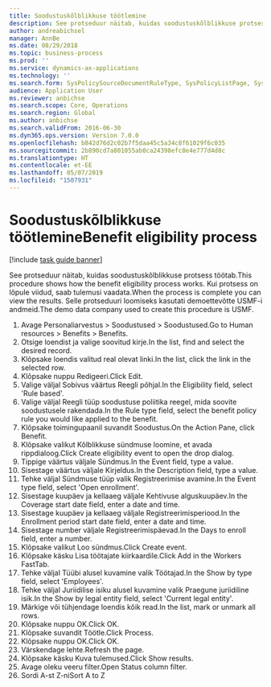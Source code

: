 ```yaml
---
title: Soodustuskõlblikkuse töötlemine
description: See protseduur näitab, kuidas soodustuskõlblikkuse protsess töötab.
author: andreabichsel
manager: AnnBe
ms.date: 08/29/2018
ms.topic: business-process
ms.prod: ''
ms.service: dynamics-ax-applications
ms.technology: ''
ms.search.form: SysPolicySourceDocumentRuleType, SysPolicyListPage, SysPolicy, HcmBenefitEligibilityPolicy, HcmBenefit
audience: Application User
ms.reviewer: anbichse
ms.search.scope: Core, Operations
ms.search.region: Global
ms.author: anbichse
ms.search.validFrom: 2016-06-30
ms.dyn365.ops.version: Version 7.0.0
ms.openlocfilehash: b842d76d2c02b7f5daa45c5a34c8f61029f6c035
ms.sourcegitcommit: 2b890cd7a801055ab0ca24398efc8e4e777d4d8c
ms.translationtype: HT
ms.contentlocale: et-EE
ms.lasthandoff: 05/07/2019
ms.locfileid: "1507931"
---
```

# <a name="benefit-eligibility-process"></a><span data-ttu-id="f92c3-103">Soodustuskõlblikkuse töötlemine</span><span class="sxs-lookup"><span data-stu-id="f92c3-103">Benefit eligibility process</span></span>

[!include [task guide banner](../../includes/task-guide-banner.md)]

<span data-ttu-id="f92c3-104">See protseduur näitab, kuidas soodustuskõlblikkuse protsess töötab.</span><span class="sxs-lookup"><span data-stu-id="f92c3-104">This procedure shows how the benefit eligibility process works.</span></span> <span data-ttu-id="f92c3-105">Kui protsess on lõpule viidud, saab tulemusi vaadata.</span><span class="sxs-lookup"><span data-stu-id="f92c3-105">When the process is complete you can view the results.</span></span> <span data-ttu-id="f92c3-106">Selle protseduuri loomiseks kasutati demoettevõtte USMF-i andmeid.</span><span class="sxs-lookup"><span data-stu-id="f92c3-106">The demo data company used to create this procedure is USMF.</span></span>

1. <span data-ttu-id="f92c3-107">Avage Personaliarvestus > Soodustused > Soodustused.</span><span class="sxs-lookup"><span data-stu-id="f92c3-107">Go to Human resources > Benefits > Benefits.</span></span>
2. <span data-ttu-id="f92c3-108">Otsige loendist ja valige soovitud kirje.</span><span class="sxs-lookup"><span data-stu-id="f92c3-108">In the list, find and select the desired record.</span></span>
3. <span data-ttu-id="f92c3-109">Klõpsake loendis valitud real olevat linki.</span><span class="sxs-lookup"><span data-stu-id="f92c3-109">In the list, click the link in the selected row.</span></span>
4. <span data-ttu-id="f92c3-110">Klõpsake nuppu Redigeeri.</span><span class="sxs-lookup"><span data-stu-id="f92c3-110">Click Edit.</span></span>
5. <span data-ttu-id="f92c3-111">Valige väljal Sobivus väärtus Reegli põhjal.</span><span class="sxs-lookup"><span data-stu-id="f92c3-111">In the Eligibility field, select 'Rule based'.</span></span>
6. <span data-ttu-id="f92c3-112">Valige väljal Reegli tüüp soodustuse poliitika reegel, mida soovite soodustusele rakendada.</span><span class="sxs-lookup"><span data-stu-id="f92c3-112">In the Rule type field, select the benefit policy rule you would like applied to the benefit.</span></span>
7. <span data-ttu-id="f92c3-113">Klõpsake toimingupaanil suvandit Soodustus.</span><span class="sxs-lookup"><span data-stu-id="f92c3-113">On the Action Pane, click Benefit.</span></span>
8. <span data-ttu-id="f92c3-114">Klõpsake valikut Kõlblikkuse sündmuse loomine, et avada rippdialoog.</span><span class="sxs-lookup"><span data-stu-id="f92c3-114">Click Create eligibility event to open the drop dialog.</span></span>
9. <span data-ttu-id="f92c3-115">Tippige väärtus väljale Sündmus.</span><span class="sxs-lookup"><span data-stu-id="f92c3-115">In the Event field, type a value.</span></span>
10. <span data-ttu-id="f92c3-116">Sisestage väärtus väljale Kirjeldus.</span><span class="sxs-lookup"><span data-stu-id="f92c3-116">In the Description field, type a value.</span></span>
11. <span data-ttu-id="f92c3-117">Tehke väljal Sündmuse tüüp valik Registreerimise avamine.</span><span class="sxs-lookup"><span data-stu-id="f92c3-117">In the Event type field, select 'Open enrollment'.</span></span>
12. <span data-ttu-id="f92c3-118">Sisestage kuupäev ja kellaaeg väljale Kehtivuse alguskuupäev.</span><span class="sxs-lookup"><span data-stu-id="f92c3-118">In the Coverage start date field, enter a date and time.</span></span>
13. <span data-ttu-id="f92c3-119">Sisestage kuupäev ja kellaaeg väljale Registreerimisperiood.</span><span class="sxs-lookup"><span data-stu-id="f92c3-119">In the Enrollment period start date field, enter a date and time.</span></span>
14. <span data-ttu-id="f92c3-120">Sisestage number väljale Registreerimispäevad.</span><span class="sxs-lookup"><span data-stu-id="f92c3-120">In the Days to enroll field, enter a number.</span></span>
15. <span data-ttu-id="f92c3-121">Klõpsake valikut Loo sündmus.</span><span class="sxs-lookup"><span data-stu-id="f92c3-121">Click Create event.</span></span>
16. <span data-ttu-id="f92c3-122">Klõpsake käsku Lisa töötajate kiirkaardile.</span><span class="sxs-lookup"><span data-stu-id="f92c3-122">Click Add in the Workers FastTab.</span></span>
17. <span data-ttu-id="f92c3-123">Tehke väljal Tüübi alusel kuvamine valik Töötajad.</span><span class="sxs-lookup"><span data-stu-id="f92c3-123">In the Show by type field, select 'Employees'.</span></span>
18. <span data-ttu-id="f92c3-124">Tehke väljal Juriidilise isiku alusel kuvamine valik Praegune juriidiline isik.</span><span class="sxs-lookup"><span data-stu-id="f92c3-124">In the Show by legal entity field, select 'Current legal entity'.</span></span>
19. <span data-ttu-id="f92c3-125">Märkige või tühjendage loendis kõik read.</span><span class="sxs-lookup"><span data-stu-id="f92c3-125">In the list, mark or unmark all rows.</span></span>
20. <span data-ttu-id="f92c3-126">Klõpsake nuppu OK.</span><span class="sxs-lookup"><span data-stu-id="f92c3-126">Click OK.</span></span>
21. <span data-ttu-id="f92c3-127">Klõpsake suvandit Töötle.</span><span class="sxs-lookup"><span data-stu-id="f92c3-127">Click Process.</span></span>
22. <span data-ttu-id="f92c3-128">Klõpsake nuppu OK.</span><span class="sxs-lookup"><span data-stu-id="f92c3-128">Click OK.</span></span>
23. <span data-ttu-id="f92c3-129">Värskendage lehte.</span><span class="sxs-lookup"><span data-stu-id="f92c3-129">Refresh the page.</span></span>
24. <span data-ttu-id="f92c3-130">Klõpsake käsku Kuva tulemused.</span><span class="sxs-lookup"><span data-stu-id="f92c3-130">Click Show results.</span></span>
25. <span data-ttu-id="f92c3-131">Avage oleku veeru filter.</span><span class="sxs-lookup"><span data-stu-id="f92c3-131">Open Status column filter.</span></span>
26. <span data-ttu-id="f92c3-132">Sordi A-st Z-ni</span><span class="sxs-lookup"><span data-stu-id="f92c3-132">Sort A to Z</span></span>

